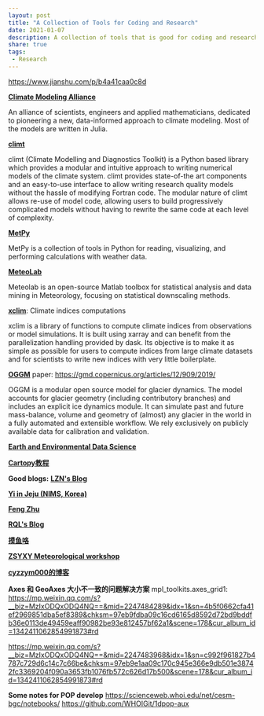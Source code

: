 ```yaml
---
layout: post
title: "A Collection of Tools for Coding and Research"
date: 2021-01-07
description: A collection of tools that is good for coding and research
share: true
tags:
 - Research
---
```


https://www.jianshu.com/p/b4a41caa0c8d

[**Climate Modeling Alliance**](https://github.com/CliMA)

An alliance of scientists, engineers and applied mathematicians, dedicated to pioneering a new, data-informed approach to climate modeling. Most of the models are written in Julia.

[**climt**](https://climt.readthedocs.io/en/latest/index.html)

climt (Climate Modelling and Diagnostics Toolkit) is a Python based library which provides a modular and intuitive approach to writing numerical models of the climate system. climt provides state-of-the art components and an easy-to-use interface to allow writing research quality models without the hassle of modifying Fortran code.
The modular nature of climt allows re-use of model code, allowing users to build progressively complicated models without having to rewrite the same code at each level of complexity.

[**MetPy**](https://unidata.github.io/MetPy/latest/api/generated/metpy.calc.html)

MetPy is a collection of tools in Python for reading, visualizing, and performing calculations with weather data. 

[**MeteoLab**](<https://meteo.unican.es/trac/MLToolbox/>)

Meteolab is an open-source Matlab toolbox for statistical analysis and data mining in Meteorology, focusing on statistical downscaling methods.

[**xclim**](<https://github.com/Ouranosinc/xclim>): Climate indices computations

xclim is a library of functions to compute climate indices from observations or model simulations. It is built using xarray and can benefit from the parallelization handling provided by dask. Its objective is to make it as simple as possible for users to compute indices from large climate datasets and for scientists to write new indices with very little boilerplate.

[**OGGM**](https://github.com/OGGM/oggm)
paper:
https://gmd.copernicus.org/articles/12/909/2019/

OGGM is a modular open source model for glacier dynamics.
The model accounts for glacier geometry (including contributory branches) and includes an explicit ice dynamics module. It can simulate past and future mass-balance, volume and geometry of (almost) any glacier in the world in a fully automated and extensible workflow. We rely exclusively on publicly available data for calibration and validation.

[**Earth and Environmental Data Science**](https://earth-env-data-science.github.io/lectures/working_with_gcm_data.html)

[**Cartopy教程**](https://mp.weixin.qq.com/s?__biz=MzIxODQxODQ4NQ==&mid=2247483865&idx=1&sn=7a6e074aa46696f6c5ca1256d01cce01&chksm=97eb9d83a09c14951192b844a88e559c6736e19552240204c04011996b6149133746f9ebf122&token=2040227055&lang=zh_CN#rd)

**Good blogs:**
[**LZN's Blog**](https://novarizark.github.io/)

[**Yi in Jeju (NIMS, Korea)**](https://yidongwonyi.wordpress.com/)

[**Feng Zhu**](https://fzhu.work/blog/)

[**RQL's Blog**](https://renqlsysu.github.io/)

[**摸鱼咯**](https://www.jianshu.com/u/9293eb1f7254)

[**ZSYXY Meteorological workshop**](https://yxy-biubiubiu.github.io/)

[**cyzzym000的博客**](https://blog.csdn.net/cyzzym000)

**Axes 和 GeoAxes 大小不一致的问题解决方案**
mpl_toolkits.axes_grid1:
https://mp.weixin.qq.com/s?__biz=MzIxODQxODQ4NQ==&mid=2247484289&idx=1&sn=4b5f0662cfa41ef2969851dba5ef8389&chksm=97eb9fdba09c16cd6165d8592d72bd9bddfb36e0113de49459eaff90982be93e812457bf62a1&scene=178&cur_album_id=1342411062854991873#rd

https://mp.weixin.qq.com/s?__biz=MzIxODQxODQ4NQ==&mid=2247483968&idx=1&sn=c992f961827b4787c729d6c14c7c66be&chksm=97eb9e1aa09c170c945e366e9db501e38742fc3369204f090a3653fb1076fb572c626d17b500&scene=178&cur_album_id=1342411062854991873#rd

**Some notes for POP develop**
<https://scienceweb.whoi.edu/net/cesm-bgc/notebooks/>
<https://github.com/WHOIGit/1dpop-aux>

